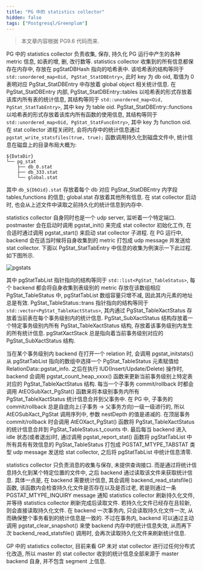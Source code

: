 ```yaml
---
title: "PG 中的 statistics collector"
hidden: false
tags: ["Postgresql/Greenplum"]
---
```


>   本文章内容根据 PG9.6 代码而来.

PG 中的 statistics collector 负责收集, 保存, 持久化 PG 运行中产生的各种 metric 信息, 如表的增, 删, 改行数等. statistics collector 收集到的所有信息都保存在内存中, 存放在 pgStatDBHash 指向的哈希表中. 该哈希表的结构等同于 `std::unordered_map<Oid, PgStat_StatDBEntry>`, 此时 key 为 db oid, 取值为 0 表明对应 PgStat_StatDBEntry 中存放着 global object 相关统计信息. 在 PgStat_StatDBEntry 内部, PgStat_StatDBEntry::tables 以哈希表的形式存放着该库内所有表的统计信息, 其结构等同于 `std::unordered_map<Oid, PgStat_StatTabEntry>`, 其中 key 为 table oid. PgStat_StatDBEntry::functions 以哈希表的形式存放着该库内所有函数的使用信息, 其结构等同于 `std::unordered_map<Oid, PgStat_StatFuncEntry>`, 其中 key 为 function oid. 在 stat collector 进程关闭时, 会将内存中的统计信息通过 `pgstat_write_statsfiles(true, true);` 函数调用持久化到磁盘文件中, 统计信息在磁盘上的目录布局大概为:

```
${DataDir}
└── pg_stat
    ├── db_0.stat
    ├── db_333.stat
    └── global.stat
```

其中 `db_${DbOid}.stat` 存放着每个 db 对应 PgStat_StatDBEntry 内字段 tables,functions 的信息; global.stat 存放着其他所有信息. 在 stat collector 启动时, 也会从上述文件中读取之前持久化的统计信息到内存中.

statistics collector 自身同时也是一个 udp server, 监听着一个特定端口. postmaster 会在启动时调用 pgstat_init() 来完成 stat collector 初始化工作, 在合适时通过调用 pgstat_start() 来启动 stat collector 子进程. 在 PG 运行中, backend 会在适当时候将自身收集到的 metric 打包成 udp message 并发送给 stat collector. 下面以 PgStat_StatTabEntry 中信息的收集为例演示一下此过程. 如下图所示.

![pgstats]({{site.url}}/assets/pgstats.jpg)

其中 pgStatTabList 指针指向的结构等同于 `std::list<PgStat_TableStatus>`, 每个 backend 都会将自身收集到表级别的 metric 存放在该数组相应 PgStat_TableStatus 中, pgStatTabList 数组容量只增不减, 因此其内元素的地址总是有效. PgStat_TableStatus::trans 指针指向的结构等同于 `std::vector<PgStat_TableXactStatus>`, 其内通过 PgStat_TableXactStatus 存放着当前表在每个事务级别内的统计信息. PgStat_SubXactStatus 结构存放着一个特定事务级别内所有 PgStat_TableXactStatus 结构, 存放着该事务级别内发生的所有统计信息. pgStatXactStack 总是指向着当前事务级别对应的 PgStat_SubXactStatus 结构.

当在某个事务级别内 backend 在打开一个 relation 时, 会调用 pgstat_initstats() 从 pgStatTabList 指向的数组中选择一个 PgStat_TableStatus 元素赋值给 RelationData::pgstat_info. 之后在执行 IUD(Insert/Update/Delete) 操作时, backend 会调用 pgstat_count_heap_xxxx() 函数来更新当前事务级别上特定表对应的 PgStat_TableXactStatus 结构. 每当一个子事务 commit/rollback 时都会调用 AtEOSubXact_PgStat() 函数来将本级别事务内所有 PgStat_TableXactStatus 统计信息合并到父事务中. 在 PG 中, 子事务的 commit/rollback 总是自底向上(子事务 -> 父事务方向)一级一级进行的, 所以 AtEOSubXact_PgStat 调用序列中, 参数 nestDepth 的值是递减的. 在顶层事务 commit/rollback 时会调用 AtEOXact_PgStat() 函数将 PgStat_TableXactStatus 的统计信息合并到 PgStat_TableStatus.t_counts 中. 最后每当 backend 进入 idle 状态(或者退出)时, 通过调用 pgstat_report_stat() 函数将 pgStatTabList 中所有具有有效信息的 PgStat_TableStatus 打包成 PGSTAT_MTYPE_TABSTAT 类型 udp message 发送给 stat collector, 之后将 pgStatTabList 中统计信息清零.

statistics collector 只负责消息的收集与保存, 未提供查询接口. 而是通过将统计信息持久化到某个特定位置的文件中, 之后 backend 通过读取该文件来获取统计信息. 具体一点是, 在 backend 需要统计信息, 其会调用 backend_read_statsfile() 函数, 该函数内会检查持久化文件是否存在以及是否过老, 若是则通过一条 PGSTAT_MTYPE_INQUIRY message 通知 statistics collector 刷新持久化文件, 并等待 statistics collector 刷新完成后读取文件. 若持久化文件已经存在且较新, 则会直接读取持久化文件. 在 backend 一次事务内, 只会读取持久化文件一次, 从而确保整个事务看到的统计信息是一致的. 不过在事务内, backend 可以通过主动调用 pgstat_clear_snapshot() 来使 backend 内存中的统计信息失效, 从而再下次 backend_read_statsfile() 调用时, 会再次读取持久化文件来刷新统计信息.

GP 中的 statistics collector, 目前来看 GP 未对 stat collector 进行过任何分布式化改造, 所以 master 的 stat collector 收到的统计信息全部来源于 master backend 自身, 并不包含 segment 上信息.